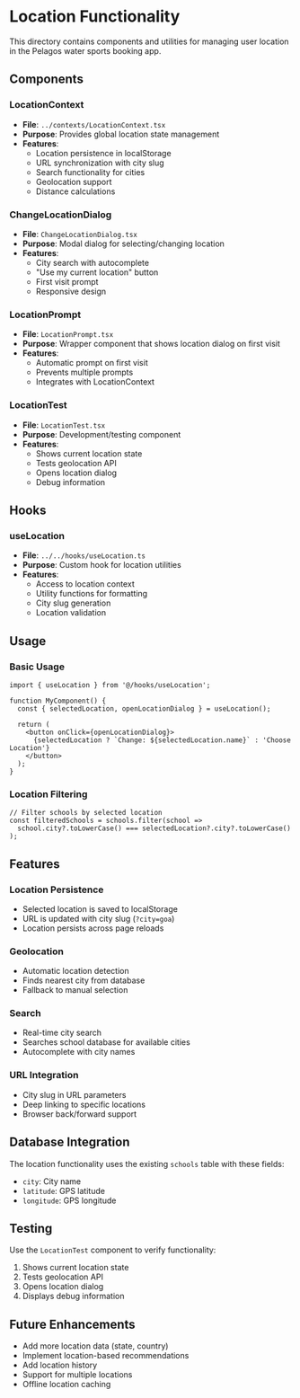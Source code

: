 # Location Functionality

This directory contains components and utilities for managing user location in the Pelagos water sports booking app.

## Components

### LocationContext
- **File**: `../contexts/LocationContext.tsx`
- **Purpose**: Provides global location state management
- **Features**:
  - Location persistence in localStorage
  - URL synchronization with city slug
  - Search functionality for cities
  - Geolocation support
  - Distance calculations

### ChangeLocationDialog
- **File**: `ChangeLocationDialog.tsx`
- **Purpose**: Modal dialog for selecting/changing location
- **Features**:
  - City search with autocomplete
  - "Use my current location" button
  - First visit prompt
  - Responsive design

### LocationPrompt
- **File**: `LocationPrompt.tsx`
- **Purpose**: Wrapper component that shows location dialog on first visit
- **Features**:
  - Automatic prompt on first visit
  - Prevents multiple prompts
  - Integrates with LocationContext

### LocationTest
- **File**: `LocationTest.tsx`
- **Purpose**: Development/testing component
- **Features**:
  - Shows current location state
  - Tests geolocation API
  - Opens location dialog
  - Debug information

## Hooks

### useLocation
- **File**: `../../hooks/useLocation.ts`
- **Purpose**: Custom hook for location utilities
- **Features**:
  - Access to location context
  - Utility functions for formatting
  - City slug generation
  - Location validation

## Usage

### Basic Usage
```tsx
import { useLocation } from '@/hooks/useLocation';

function MyComponent() {
  const { selectedLocation, openLocationDialog } = useLocation();
  
  return (
    <button onClick={openLocationDialog}>
      {selectedLocation ? `Change: ${selectedLocation.name}` : 'Choose Location'}
    </button>
  );
}
```

### Location Filtering
```tsx
// Filter schools by selected location
const filteredSchools = schools.filter(school => 
  school.city?.toLowerCase() === selectedLocation?.city?.toLowerCase()
);
```

## Features

### Location Persistence
- Selected location is saved to localStorage
- URL is updated with city slug (`?city=goa`)
- Location persists across page reloads

### Geolocation
- Automatic location detection
- Finds nearest city from database
- Fallback to manual selection

### Search
- Real-time city search
- Searches school database for available cities
- Autocomplete with city names

### URL Integration
- City slug in URL parameters
- Deep linking to specific locations
- Browser back/forward support

## Database Integration

The location functionality uses the existing `schools` table with these fields:
- `city`: City name
- `latitude`: GPS latitude
- `longitude`: GPS longitude

## Testing

Use the `LocationTest` component to verify functionality:
1. Shows current location state
2. Tests geolocation API
3. Opens location dialog
4. Displays debug information

## Future Enhancements

- Add more location data (state, country)
- Implement location-based recommendations
- Add location history
- Support for multiple locations
- Offline location caching
